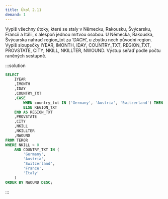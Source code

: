 ```yaml
---
title: Úkol 2.11
demand: 1
---
```


Vypiš všechny útoky, které se staly v Německu, Rakousku, Švýcarsku, Francii a Itálii, s alespoň jednou mrtvou osobou. U Německa, Rakouska, Švýcarska nahraď region_txt za ‘DACH’, u zbytku nech původní region. Vypiš sloupečky IYEAR, IMONTH, IDAY, COUNTRY_TXT, REGION_TXT, PROVSTATE, CITY, NKILL, NKILLTER, NWOUND. Výstup seřaď podle počtu raněných sestupně.

:::solution

```sql
SELECT 
    IYEAR
    ,IMONTH
    ,IDAY
    ,COUNTRY_TXT
    ,CASE
        WHEN country_txt IN ('Germany', 'Austria', 'Switzerland') THEN ' DACH'
        ELSE REGION_TXT
    END AS REGION_TXT
    ,PROVSTATE
    ,CITY
    ,NKILL
    ,NKILLTER
    ,NWOUND
FROM TEROR
WHERE NKILL > 0
    AND COUNTRY_TXT IN (
        'Germany',
        'Austria',
        'Switzerland',
        'France',
        'Italy'
    )
ORDER BY NWOUND DESC;
```

:::
